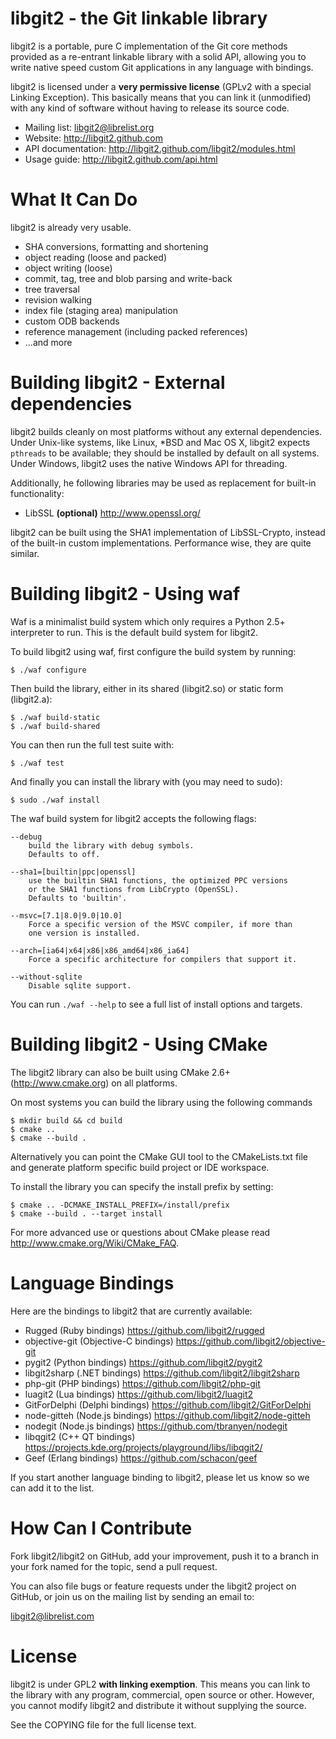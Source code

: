 libgit2 - the Git linkable library
======================

libgit2 is a portable, pure C implementation of the Git core methods provided as a
re-entrant linkable library with a solid API, allowing you to write native
speed custom Git applications in any language with bindings.

libgit2 is licensed under a **very permissive license** (GPLv2 with a special Linking Exception).
This basically means that you can link it (unmodified) with any kind of software without having to
release its source code.

* Mailing list: <libgit2@librelist.org>
* Website: <http://libgit2.github.com>
* API documentation: <http://libgit2.github.com/libgit2/modules.html>
* Usage guide: <http://libgit2.github.com/api.html>

What It Can Do
==================================

libgit2 is already very usable.

* SHA conversions, formatting and shortening
* object reading (loose and packed)
* object writing (loose)
* commit, tag, tree and blob parsing and write-back
* tree traversal
* revision walking
* index file (staging area) manipulation
* custom ODB backends
* reference management (including packed references)
* ...and more


Building libgit2 - External dependencies
========================================

libgit2 builds cleanly on most platforms without any external dependencies.
Under Unix-like systems, like Linux, *BSD and Mac OS X, libgit2 expects `pthreads` to be available;
they should be installed by default on all systems. Under Windows, libgit2 uses the native Windows API
for threading.

Additionally, he following libraries may be used as replacement for built-in functionality:

* LibSSL **(optional)** <http://www.openssl.org/>

libgit2 can be built using the SHA1 implementation of LibSSL-Crypto, instead of the built-in custom implementations. Performance wise, they are quite similar.

Building libgit2 - Using waf
======================

Waf is a minimalist build system which only requires a Python 2.5+ interpreter to run. This is the default build system for libgit2.

To build libgit2 using waf, first configure the build system by running:

    $ ./waf configure

Then build the library, either in its shared (libgit2.so) or static form (libgit2.a):

    $ ./waf build-static
    $ ./waf build-shared

You can then run the full test suite with:

    $ ./waf test

And finally you can install the library with (you may need to sudo):

    $ sudo ./waf install

The waf build system for libgit2 accepts the following flags:

	--debug
		build the library with debug symbols.
		Defaults to off.

	--sha1=[builtin|ppc|openssl]
		use the builtin SHA1 functions, the optimized PPC versions
		or the SHA1 functions from LibCrypto (OpenSSL).
		Defaults to 'builtin'.

	--msvc=[7.1|8.0|9.0|10.0]
		Force a specific version of the MSVC compiler, if more than
		one version is installed.

	--arch=[ia64|x64|x86|x86_amd64|x86_ia64]
		Force a specific architecture for compilers that support it.

	--without-sqlite
		Disable sqlite support.

You can run `./waf --help` to see a full list of install options and
targets.


Building libgit2 - Using CMake
==============================

The libgit2 library can also be built using CMake 2.6+ (<http://www.cmake.org>) on all platforms.

On most systems you can build the library using the following commands

	$ mkdir build && cd build
	$ cmake ..
	$ cmake --build .

Alternatively you can point the CMake GUI tool to the CMakeLists.txt file and generate platform specific build project or IDE workspace.

To install the library you can specify the install prefix by setting:

	$ cmake .. -DCMAKE_INSTALL_PREFIX=/install/prefix
	$ cmake --build . --target install

For more advanced use or questions about CMake please read <http://www.cmake.org/Wiki/CMake_FAQ>.


Language Bindings
==================================

Here are the bindings to libgit2 that are currently available:

* Rugged (Ruby bindings) <https://github.com/libgit2/rugged>
* objective-git (Objective-C bindings) <https://github.com/libgit2/objective-git>
* pygit2 (Python bindings) <https://github.com/libgit2/pygit2>
* libgit2sharp (.NET bindings) <https://github.com/libgit2/libgit2sharp>
* php-git (PHP bindings) <https://github.com/libgit2/php-git>
* luagit2 (Lua bindings) <https://github.com/libgit2/luagit2>
* GitForDelphi (Delphi bindings) <https://github.com/libgit2/GitForDelphi>
* node-gitteh (Node.js bindings) <https://github.com/libgit2/node-gitteh>
* nodegit (Node.js bindings) <https://github.com/tbranyen/nodegit>
* libqgit2 (C++ QT bindings) <https://projects.kde.org/projects/playground/libs/libqgit2/>
* Geef (Erlang bindings) <https://github.com/schacon/geef>

If you start another language binding to libgit2, please let us know so
we can add it to the list.

How Can I Contribute
==================================

Fork libgit2/libgit2 on GitHub, add your improvement, push it to a branch
in your fork named for the topic, send a pull request.

You can also file bugs or feature requests under the libgit2 project on
GitHub, or join us on the mailing list by sending an email to:

libgit2@librelist.com


License 
==================================
libgit2 is under GPL2 **with linking exemption**. This means you
can link to the library with any program, commercial, open source or
other.  However, you cannot modify libgit2 and distribute it without
supplying the source.

See the COPYING file for the full license text.
